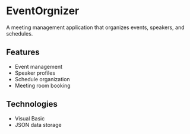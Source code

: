# EventOrgnizer

A meeting management application that organizes events, speakers, and schedules.

## Features

- Event management
- Speaker profiles
- Schedule organization
- Meeting room booking

## Technologies

- Visual Basic
- JSON data storage
